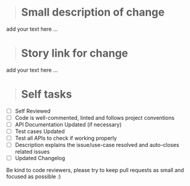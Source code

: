> # Small description of change
 add your text here ...

> # Story link for change
 add your text here ...

> # Self tasks
- [ ] Self Reviewed
- [ ] Code is well-commented, linted and follows project conventions
- [ ] API Documentation Updated (if necessary)
- [ ] Test cases Updated
- [ ] Test all APIs to check if working properly
- [ ] Description explains the issue/use-case resolved and auto-closes related issues
- [ ] Updated Changelog

Be kind to code reviewers, please try to keep pull requests as small and focused as possible :)
